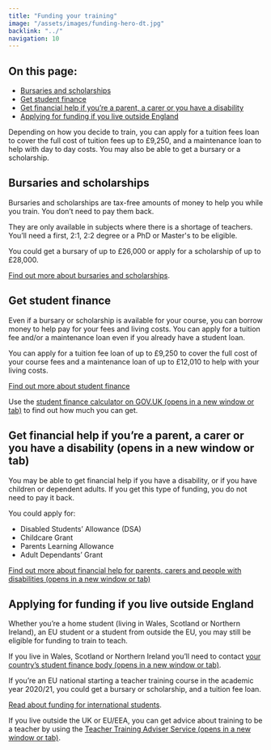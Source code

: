 ```yaml
---
title: "Funding your training"
image: "/assets/images/funding-hero-dt.jpg"
backlink: "../"
navigation: 10
---
```


<div class="content__right">
  <div class="link-block link-block--jump">
    <h2 class="link-block__header">On this page:</h2>
    <ul class="link-block__list">
      <li><a href="#bursaries-and-scholarships">Bursaries and scholarships</a></li>
      <li><a href="#get-student-finance">Get student finance</a></li>
      <li><a href="#get-financial-help-if-youre-a-parent-a-carer-or-you-have-a-disability">Get financial help if you’re a parent, a carer or you have a disability</a></li>
      <li><a href="#applying-for-funding-if-you-live-outside-england">Applying for funding if you live outside England</a></li>
    </ul>
  </div>
</div>

<div class="content__left">
  
  <!--<p class="content-alert">Teacher training tuition fees cost up to £9,250 depending on how you decide to train. You may be able to get a bursary or scholarship to help with the cost of your training. You’ll also be able to apply for student finance.</p>-->
  
  <p class="content-alert">Depending on how you decide to train, you can apply for a tuition fees loan to cover the full cost of tuition fees up to £9,250, and a maintenance loan to help with day to day costs. You may also be able to get a bursary or a scholarship. </p>
  
  <h2 id="bursaries-and-scholarships">Bursaries and scholarships</h2>
  <p>Bursaries and scholarships are tax-free amounts of money to help you while you train. You don’t need to pay them back.</p>

  <p>They are only available in subjects where there is a shortage of teachers. You’ll need a first, 2:1, 2:2 degree or a PhD or Master's to be eligible.</p>

  <p>You could get a bursary of up to £26,000 or apply for a scholarship of up to £28,000.</p>

  <p><a href="https://beta-getintoteaching.education.gov.uk/guidance#bursaries-and-scholarships" target="_blank" rel="noopener noreferrer">Find out more about bursaries and scholarships</a>.</p>

  <h2 id="get-student-finance">Get student finance</h2>
  <p>Even if a bursary or scholarship is available for your course, you can borrow money to help pay for your fees and living costs. You can apply for a tuition fee and/or a maintenance loan even if you already have a student loan.</p>

  <p>You can apply for a tuition fee loan of up to £9,250 to cover the full cost of your course fees and a maintenance loan of up to £12,010 to help with your living costs.</p>

  <p><a href="https://beta-getintoteaching.education.gov.uk/guidance#student-finance" target="_blank" rel="noopener noreferrer">Find out more about student finance</a></p> 

  <p>Use the <a href="https://www.gov.uk/student-finance-calculator" target="_blank" rel="noopener noreferrer">student finance calculator on GOV.UK  (opens in a new window or tab)</a> to find out how much you can get.</p>

  <h2 id="get-financial-help-if-youre-a-parent-a-carer-or-you-have-a-disability" target="_blank" rel="noopener noreferrer">Get financial help if you’re a parent, a carer or you have a disability (opens in a new window or tab)</h2>

  <p>You may be able to get financial help if you have a disability, or if you have children or dependent adults. If you get this type of funding, you do not need to pay it back.</p>


  <p>You could apply for:</p>
  <ul>
    <li><span>Disabled Students’ Allowance (DSA)</span></li>
    <li><span>Childcare Grant</span></li>
    <li><span>Parents Learning Allowance</span></li>
    <li><span>Adult Dependants’ Grant</span></li>
  </ul>
  
  <p><a href="https://beta-getintoteaching.education.gov.uk/guidance#other-types-of-financial-help-if-youre-a-parent-carer-or-you-have-a-disability" target="_blank" rel="noopener noreferrer">Find out more about financial help for parents, carers and people with disabilities (opens in a new window or tab)</a></p>
  



  <h2 id="applying-for-funding-if-you-live-outside-england">Applying for funding if you live outside England</h2>

  <p>Whether you’re a home student (living in Wales, Scotland or Northern Ireland), an EU student or a student from outside the EU, you may still be eligible for funding to train to teach.</p>

  <p>If you live in Wales, Scotland or Northern Ireland you’ll need to contact <a href="https://beta-getintoteaching.education.gov.uk/guidance#funding-if-you-live-in-wales-scotland-or-northern-ireland" target="_blank" rel="noopener noreferrer">your country’s student finance body (opens in a new window or tab)</a>.</p>
  
  
<p>If you’re an EU national starting a teacher training course in the academic year 2020/21, you could get a bursary or scholarship, and a tuition fee loan.</p>

<p><a href="/international-candidates#funding">Read about funding for international students</a>.</p>

<p>If you live outside the UK or EU/EEA, you can get advice about training to be a teacher by using the <a href="https://beta-adviser-getintoteaching.education.gov.uk/" target="_blank" rel="noopener noreferrer">Teacher Training Adviser Service (opens in a new window or tab)</a>.</p>



  
  
</div>











